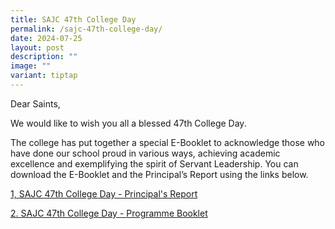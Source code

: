 ```yaml
---
title: SAJC 47th College Day
permalink: /sajc-47th-college-day/
date: 2024-07-25
layout: post
description: ""
image: ""
variant: tiptap
---
```

<p>Dear Saints,</p>
<p>We would like to wish you all a blessed 47th College Day.</p>
<p></p>
<p>The college has put together a special E-Booklet to acknowledge those
who have done our school proud in various ways, achieving academic excellence
and exemplifying the spirit of Servant Leadership. You can download the
E-Booklet and the Principal’s Report using the links below.</p>
<p></p>
<p><a href="/files/2024/2024   College Day/College_Day_Principal_s_Report_2024.pdf" rel="noopener noreferrer nofollow" target="_blank">1, SAJC 47th College Day - Principal's Report</a>
</p>
<p><a href="https://drive.google.com/file/d/1W3NmhRfaHZKDteyYaXVaaP2OlmgwUAU7/view?usp=drive_link" rel="noopener noreferrer nofollow" target="_blank">2. SAJC 47th College Day - Programme Booklet</a>
</p>